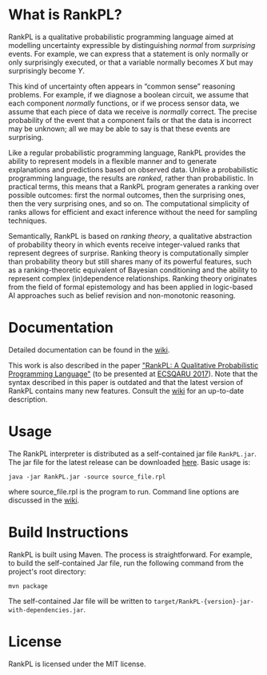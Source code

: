 # What is RankPL?

RankPL is a qualitative probabilistic programming language aimed at modelling uncertainty expressible by distinguishing *normal* from *surprising* events. For example, we can express that a statement is only normally or only surprisingly executed, or that a variable normally becomes *X* but may surprisingly become *Y*. 

This kind of uncertainty often appears in “common sense” reasoning problems. For example, if we diagnose a boolean circuit, we assume that each component *normally* functions, or if we process sensor data, we assume that each piece of data we receive is *normally* correct. The precise probability of the event that a component fails or that the data is incorrect may be unknown; all we may be able to say is that these events are surprising.

Like a regular probabilistic programming language, RankPL provides the ability to represent models in a flexible manner and to  generate explanations and predictions based on observed data. Unlike a probabilistic programming language, the results are *ranked*, rather than probabilistic. In practical terms, this means that a RankPL program generates a ranking over possible outcomes: first the normal outcomes, then the surprising ones, then the very surprising ones, and so on. The computational simplicity of ranks allows for efficient and exact inference without the need for sampling techniques.

Semantically, RankPL is based on *ranking theory*, a qualitative abstraction of probability theory in which events receive integer-valued ranks that represent degrees of surprise. Ranking theory is computationally simpler than probability theory but still shares many of its powerful features, such as a ranking-theoretic equivalent of Bayesian conditioning and the ability to represent complex (in)dependence relationships. Ranking theory originates from the field of formal epistemology and has been applied in logic-based AI approaches such as belief revision and non-monotonic reasoning.

# Documentation

Detailed documentation can be found in the [wiki](https://github.com/tjitze/RankPL/wiki).

This work is also described in the paper ["RankPL: A Qualitative Probabilistic Programming Language"](https://github.com/tjitze/RankPL/tree/master/paper/rankpl.pdf) (to be presented at [ECSQARU 2017](http://www2.idsia.ch/cms/isipta-ecsqaru/)). Note that the syntax described in this paper is outdated and that the latest version of RankPL contains many new features. Consult the [wiki](https://github.com/tjitze/RankPL/wiki) for an up-to-date description.

# Usage

The RankPL interpreter is distributed as a self-contained jar file `RankPL.jar`. The jar file for the latest release can be downloaded [here](https://github.com/tjitze/RankPL/releases). Basic usage is:
```
java -jar RankPL.jar -source source_file.rpl
```
where source_file.rpl is the program to run. Command line options are discussed in the [wiki](https://github.com/tjitze/RankPL/wiki).

# Build Instructions

RankPL is built using Maven. The process is straightforward. For example, to build the self-contained Jar file, run the following command from the project's root directory:
```
mvn package
```
The self-contained Jar file will be written to `target/RankPL-{version}-jar-with-dependencies.jar`.

# License

RankPL is licensed under the MIT license.

